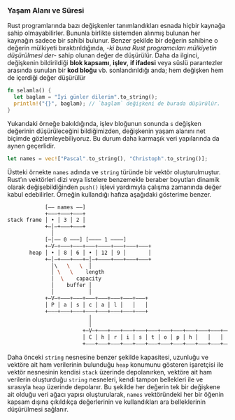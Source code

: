### Yaşam Alanı ve Süresi
Rust programlarında bazı değişkenler tanımlandıkları esnada hiçbir kaynağa sahip olmayabilirler. Bununla birlikte sistemden alınmış bulunan her kaynağın sadece bir sahibi bulunur. 
Benzer şekilde bir değerin sahibine o değerin mülkiyeti bıraktırıldığında, *-ki buna Rust programcıları mülkiyetin düşürülmesi der-* sahip olunan değer de düşürülür. Daha da ilginci, değişkenin bildirildiği **blok kapsamı**, **işlev**, **if ifadesi** veya süslü parantezler arasında sunulan bir **kod bloğu** vb. sonlandırıldığı anda; hem değişken hem de içerdiği değer düşürülür

```Rust
fn selamla() {
  let baglam = "İyi günler dilerim".to_string();
  println!("{}", baglam); // `baglam` değişkeni de burada düşürülür.
}
```

Yukarıdaki örneğe bakıldığında, işlev bloğunun sonunda `s` değişken değerinin düşürüleceğini bildiğimizden, değişkenin yaşam alanını net biçimde gözlemleyebiliyoruz. Bu durum daha karmaşık veri yapılarında da aynen geçerlidir.

```rust
let names = vec!["Pascal".to_string(), "Christoph".to_string()];
```

Üstteki örnekte `names` adında ve `string` türünde bir vektör oluşturulmuştur. Rust’ın vektörleri dizi veya listelere benzemekle beraber boyutları dinamik olarak değişebildiğinden `push()` işlevi yardımıyla çalışma zamanında değer kabul edebilirler. Örneğin kullandığı hafıza aşağıdaki gösterime benzer.

```bash
            [–– names ––]
            +–––+–––+–––+
stack frame │ • │ 3 │ 2 │
            +–│–+–––+–––+
              │
            [–│–– 0 –––] [–––– 1 ––––]
            +–V–+–––+–––+–––+––––+–––+–––+–––+
       heap │ • │ 8 │ 6 │ • │ 12 │ 9 │       │
            +–│–+–––+–––+–│–+––––+–––+–––+–––+
              │\   \   \  │
              │ \   \    length
              │  \    capacity
              │    buffer │
              │           │
            +–V–+–––+–––+–––+–––+–––+–––+–––+
            │ P │ a │ s │ c │ a │ l │   │   │
            +–––+–––+–––+–––+–––+–––+–––+–––+
                          │
                          │
                        +–V–+–––+–––+–––+–––+–––+–––+–––+–––+–––+–––+–––+
                        │ C │ h │ r │ i │ s │ t │ o │ p │ h │   │   │   │
                        +–––+–––+–––+–––+–––+–––+–––+–––+–––+–––+–––+–––+
```

Daha önceki `string` nesnesine benzer şekilde kapasitesi, uzunluğu ve vektöre ait ham verilerinin bulunduğu `heap` konumunu gösteren işaretçisi ile vektör nesnesinin kendisi `stack` üzerinde depolanırken, vektöre ait ham verilerin oluşturduğu `string` nesneleri, kendi tampon bellekleri ile ve sırasıyla `heap` üzerinde depolanır. Bu şekilde her değerin tek bir değişkene ait olduğu veri ağacı yapısı oluşturularak, `names` vektöründeki her bir öğenin kapsam dışına çıkıldıkça değerlerinin ve kullandıkları ara belleklerinin düşürülmesi sağlanır.
